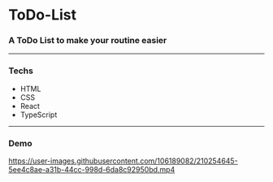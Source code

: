 # ToDo-List
### A ToDo List to make your routine easier
---
### Techs
- HTML
- CSS
- React
- TypeScript
---
### Demo

https://user-images.githubusercontent.com/106189082/210254645-5ee4c8ae-a31b-44cc-998d-6da8c92950bd.mp4

